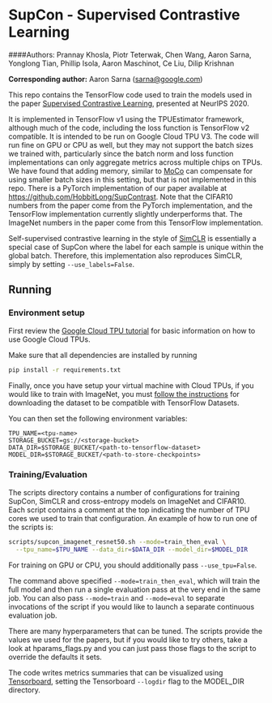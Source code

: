 # SupCon - Supervised Contrastive Learning

####Authors: Prannay Khosla, Piotr Teterwak, Chen Wang, Aaron Sarna, Yonglong Tian, Phillip Isola, Aaron Maschinot, Ce Liu, Dilip Krishnan

**Corresponding author:** Aaron Sarna (sarna@google.com)

This repo contains the TensorFlow code used to train the models used in the paper [Supervised Contrastive Learning](https://arxiv.org/abs/2004.11362), presented at NeurIPS 2020.

It is implemented in TensorFlow v1 using the TPUEstimator framework, although much of the code, including the loss function is TensorFlow v2 compatible. It is intended to be run on Google Cloud TPU V3. The code will run fine on GPU or CPU as well, but they may not support the batch sizes we trained with, particularly since the batch norm and loss function implementations can only aggregate metrics across multiple chips on TPUs. We have found that adding memory, similar to [MoCo](https://arxiv.org/abs/1911.05722) can compensate for using smaller batch sizes in this setting, but that is not implemented in this repo. There is a PyTorch implementation of our paper available at https://github.com/HobbitLong/SupContrast. Note that the CIFAR10 numbers from the paper come from the PyTorch implementation, and the TensorFlow implementation currently slightly underperforms that. The ImageNet numbers in the paper come from this TensorFlow implementation.

Self-supervised contrastive learning in the style of [SimCLR](https://arxiv.org/abs/2002.05709) is essentially a special case of SupCon where the label for each sample is unique within the global batch. Therefore, this implementation also reproduces SimCLR, simply by setting `--use_labels=False`.

## Running

### Environment setup

First review the [Google Cloud TPU tutorial](https://cloud.google.com/tpu/docs/tutorials/mnist) for basic information on how to use Google Cloud TPUs.

Make sure that all dependencies are installed by running

```sh
pip install -r requirements.txt
```

Finally, once you have setup your virtual machine with Cloud TPUs, if you would like to train with ImageNet, you must [follow the instructions](https://www.tensorflow.org/datasets/catalog/imagenet2012) for downloading the dataset to be compatible with TensorFlow Datasets.

You can then set the following environment variables:

```
TPU_NAME=<tpu-name>
STORAGE_BUCKET=gs://<storage-bucket>
DATA_DIR=$STORAGE_BUCKET/<path-to-tensorflow-dataset>
MODEL_DIR=$STORAGE_BUCKET/<path-to-store-checkpoints>
```

### Training/Evaluation

The scripts directory contains a number of configurations for training SupCon, SimCLR and cross-entropy models on ImageNet and CIFAR10. Each script contains a comment at the top indicating the number of TPU cores we used to train that configuration. An example of how to run one of the scripts is:

```sh
scripts/supcon_imagenet_resnet50.sh --mode=train_then_eval \
  --tpu_name=$TPU_NAME --data_dir=$DATA_DIR --model_dir=$MODEL_DIR
```

For training on GPU or CPU, you should additionally pass `--use_tpu=False`.

The command above specified `--mode=train_then_eval`, which will train the full model and then run a single evaluation pass at the very end in the same job. You can also pass `--mode=train` and `--mode=eval` to separate invocations of the script if you would like to launch a separate continuous evaluation job.

There are many hyperparameters that can be tuned. The scripts provide the values we used for the papers, but if you would like to try others, take a look at hparams_flags.py and you can just pass those flags to the script to override the defaults it sets.

The code writes metrics summaries that can be visualized using [Tensorboard](https://www.tensorflow.org/tensorboard), setting the Tensorboard `--logdir` flag to the MODEL_DIR directory.


